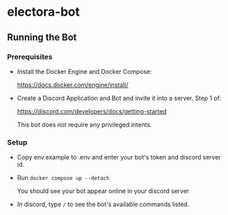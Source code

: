 # electora-bot

## Running the Bot

### Prerequisites

* Install the Docker Engine and Docker Compose:

  https://docs.docker.com/engine/install/

* Create a Discord Application and Bot and invite it into a server. Step 1 of:

  https://discord.com/developers/docs/getting-started

  This bot does not require any privileged intents.

### Setup

* Copy env.example to .env and enter your bot's token and discord server id.

* Run `docker compose up --detach`

  You should see your bot appear online in your discord server

* In discord, type `/` to see the bot's available commands listed.
